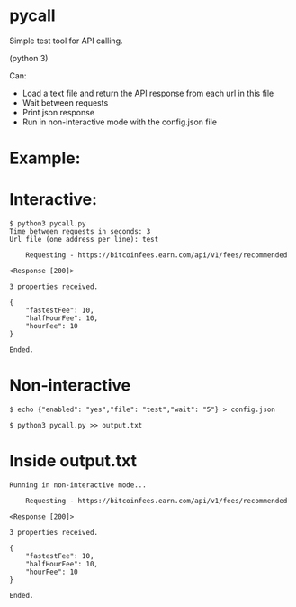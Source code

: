 # pycall
Simple test tool for API calling.

(python 3)

Can:
  - Load a text file and return the API response from each url in this file
  - Wait between requests
  - Print json response
  - Run in non-interactive mode with the config.json file

# Example:

# Interactive:
```
$ python3 pycall.py 
Time between requests in seconds: 3
Url file (one address per line): test

	Requesting - https://bitcoinfees.earn.com/api/v1/fees/recommended

<Response [200]>

3 properties received.

{
    "fastestFee": 10,
    "halfHourFee": 10,
    "hourFee": 10
}

Ended.
```
# Non-interactive
```
$ echo {"enabled": "yes","file": "test","wait": "5"} > config.json

$ python3 pycall.py >> output.txt
```
# Inside output.txt
```
Running in non-interactive mode...

	Requesting - https://bitcoinfees.earn.com/api/v1/fees/recommended

<Response [200]>

3 properties received.

{
    "fastestFee": 10,
    "halfHourFee": 10,
    "hourFee": 10
}

Ended.
```
